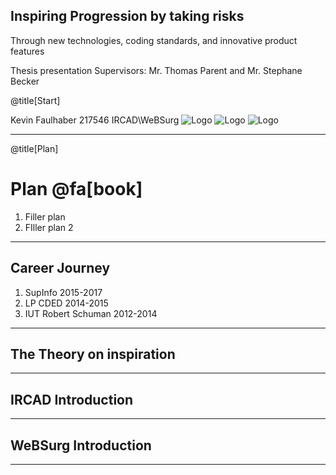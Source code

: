 ## Inspiring Progression by taking risks
Through new technologies, coding standards, and innovative product features

Thesis presentation
Supervisors: Mr. Thomas Parent and Mr. Stephane Becker

@title[Start]

Kevin Faulhaber 217546
IRCAD\WeBSurg
![Logo](assets/ircad.png=250x)
![Logo](assets/SupInfoLogo.png=250x)
![Logo](assets/websurg.png=250x)

---

@title[Plan]
# Plan @fa[book]
1. Filler plan
2. FIller plan 2

---

## Career Journey
 
 1. SupInfo 2015-2017
 2. LP CDED 2014-2015
 3. IUT Robert Schuman 2012-2014

---

## The Theory on inspiration

---

## IRCAD Introduction

--- 

## WeBSurg Introduction

---